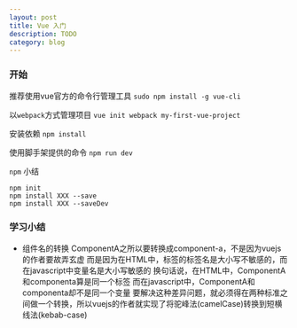 ```yaml
---
layout: post
title: Vue 入门
description: TODO
category: blog
---
```



### 开始

推荐使用vue官方的命令行管理工具
`sudo npm install -g vue-cli`

以`webpack`方式管理项目
`vue init webpack my-first-vue-project`

安装依赖
`npm install`

使用脚手架提供的命令
`npm run dev`

`npm` 小结

```
npm init 
npm install XXX --save 
npm install XXX --saveDev
```


### 学习小结

- 组件名的转换
ComponentA之所以要转换成component-a，不是因为vuejs的作者要故弄玄虚
而是因为在HTML中，标签的标签名是大小写不敏感的，而在javascript中变量名是大小写敏感的
换句话说，在HTML中，ComponentA和componenta算是同一个标签
而在javascript中，ComponentA和componenta却不是同一个变量
要解决这种差异问题，就必须得在两种标准之间做一个转换，所以vuejs的作者就实现了将驼峰法(camelCase)转换到短横线法(kebab-case)


